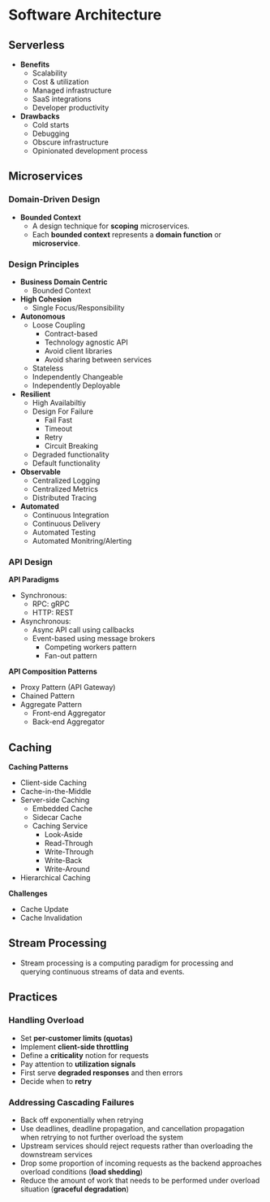 # Software Architecture

## Serverless

  - **Benefits**
    - Scalability
    - Cost & utilization
    - Managed infrastructure
    - SaaS integrations
    - Developer productivity
  - **Drawbacks**
    - Cold starts
    - Debugging
    - Obscure infrastructure
    - Opinionated development process

## Microservices

### Domain-Driven Design

  - **Bounded Context**
    - A design technique for **scoping** microservices.
    - Each **bounded context** represents a **domain function** or **microservice**.

### Design Principles

  - **Business Domain Centric**
    - Bounded Context
  - **High Cohesion**
    - Single Focus/Responsibility
  - **Autonomous**
    - Loose Coupling
      - Contract-based
      - Technology agnostic API
      - Avoid client libraries
      - Avoid sharing between services
    - Stateless
    - Independently Changeable
    - Independently Deployable
  - **Resilient**
    - High Availabiltiy
    - Design For Failure
      - Fail Fast
      - Timeout
      - Retry
      - Circuit Breaking
    - Degraded functionality
    - Default functionality
  - **Observable**
    - Centralized Logging
    - Centralized Metrics
    - Distributed Tracing
  - **Automated**
    - Continuous Integration
    - Continuous Delivery
    - Automated Testing
    - Automated Monitring/Alerting


### API Design

**API Paradigms**

  - Synchronous:
    - RPC: gRPC
    - HTTP: REST
  - Asynchronous:
    - Async API call using callbacks
    - Event-based using message brokers
      - Competing workers pattern
      - Fan-out pattern

**API Composition Patterns**

  - Proxy Pattern (API Gateway)
  - Chained Pattern
  - Aggregate Pattern
    - Front-end Aggregator
    - Back-end Aggregator


## Caching

**Caching Patterns**

  - Client-side Caching
  - Cache-in-the-Middle
  - Server-side Caching
    - Embedded Cache
    - Sidecar Cache
    - Caching Service
      - Look-Aside
      - Read-Through
      - Write-Through
      - Write-Back
      - Write-Around
  - Hierarchical Caching

**Challenges**

  - Cache Update
  - Cache Invalidation


## Stream Processing

  - Stream processing is a computing paradigm for processing and querying continuous streams of data and events.


## Practices

### Handling Overload

  - Set **per-customer limits (quotas)**
  - Implement **client-side throttling**
  - Define a **criticality** notion for requests
  - Pay attention to **utilization signals**
  - First serve **degraded responses** and then errors
  - Decide when to **retry**

### Addressing Cascading Failures

  - Back off exponentially when retrying
  - Use deadlines, deadline propagation, and cancellation propagation when retrying to not further overload the system
  - Upstream services should reject requests rather than overloading the downstream services
  - Drop some proportion of incoming requests as the backend approaches overload conditions (**load shedding**)
  - Reduce the amount of work that needs to be performed under overload situation (**graceful degradation**)

